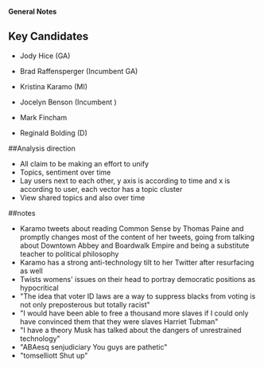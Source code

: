 **General Notes**
## Key Candidates

- Jody Hice (GA)
- Brad Raffensperger (Incumbent GA)

- Kristina Karamo (MI)  
- Jocelyn Benson (Incumbent )

- Mark Fincham
- Reginald Bolding (D)

##Analysis direction
- All claim to be making an effort to unify
- Topics, sentiment over time
- Lay users next to each other, y axis is according to time and x is according to user, each vector has a topic cluster
- View shared topics and also over time


##notes
- Karamo tweets about reading Common Sense by Thomas Paine and promptly changes most of the content of her tweets, going from talking about Downtown Abbey and Boardwalk Empire and being a substitute teacher to political philosophy
- Karamo has a strong anti-technology tilt to her Twitter after resurfacing as well
- Twists womens' issues on their head to portray democratic positions as hypocritical
- "The idea that voter ID laws are a way to suppress blacks from voting is not only preposterous but totally racist"
- "I would have been able to free a thousand more slaves if I could only have convinced them that they were slaves Harriet Tubman"
- "I have a theory Musk has talked about the dangers of unrestrained technology"
- "ABAesq senjudiciary You guys are pathetic"
- "tomselliott Shut up"
